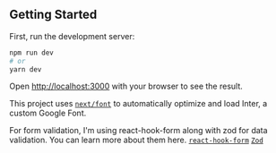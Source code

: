 ## Getting Started

First, run the development server:

```bash
npm run dev
# or
yarn dev
```

Open [http://localhost:3000](http://localhost:3000) with your browser to see the result.

This project uses [`next/font`](https://nextjs.org/docs/basic-features/font-optimization) to automatically optimize and load Inter, a custom Google Font.

For form validation, I'm using react-hook-form along with zod for data validation. You can learn more about them here.
[`react-hook-form`](https://react-hook-form.com/)
[`Zod`](https://zod.dev/)
